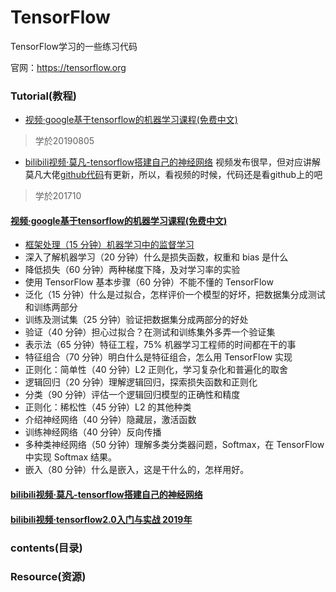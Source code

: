 # TensorFlow
TensorFlow学习的一些练习代码

官网：https://tensorflow.org



### Tutorial(教程)

* [视频·google基于tensorflow的机器学习课程(免费中文)](https://developers.google.cn/machine-learning/crash-course/)
>学於20190805

* [bilibili视频·莫凡-tensorflow搭建自己的神经网络](https://www.bilibili.com/video/av16001891?zw)
视频发布很早，但对应讲解莫凡大佬[github代码](https://github.com/MorvanZhou/Tensorflow-Tutorial)有更新，所以，看视频的时候，代码还是看github上的吧
>学於201710


#### [视频·google基于tensorflow的机器学习课程(免费中文)](https://developers.google.cn/machine-learning/crash-course/)

* [框架处理（15 分钟）机器学习中的监督学习](https://github.com/HuangCongQing/TensorFlow/blob/a21bf2925a42feae3c50373f5c3a5cd4db3dd681/google_tensorflow/01框架处理.md)
* 深入了解机器学习（20 分钟）什么是损失函数，权重和 bias 是什么
* 降低损失（60 分钟）两种梯度下降，及对学习率的实验
* 使用 TensorFlow 基本步骤（60 分钟）不能不懂的 TensorFlow
* 泛化（15 分钟）什么是过拟合，怎样评价一个模型的好坏，把数据集分成测试和训练两部分
* 训练及测试集（25 分钟）验证把数据集分成两部分的好处
* 验证（40 分钟）担心过拟合？在测试和训练集外多弄一个验证集
* 表示法（65 分钟）特征工程，75% 机器学习工程师的时间都在干的事
* 特征组合（70 分钟）明白什么是特征组合，怎么用 TensorFlow 实现
* 正则化：简单性（40 分钟）L2 正则化，学习复杂化和普遍化的取舍
* 逻辑回归（20 分钟）理解逻辑回归，探索损失函数和正则化
* 分类（90 分钟）评估一个逻辑回归模型的正确性和精度
* 正则化：稀松性（45 分钟）L2 的其他种类
* 介绍神经网络（40 分钟）隐藏层，激活函数
* 训练神经网络（40 分钟）反向传播
* 多种类神经网络（50 分钟）理解多类分类器问题，Softmax，在 TensorFlow 中实现 Softmax 结果。
* 嵌入（80 分钟）什么是嵌入，这是干什么的，怎样用好。



#### [bilibili视频·莫凡-tensorflow搭建自己的神经网络](https://www.bilibili.com/video/av16001891?zw)



#### [bilibili视频·tensorflow2.0入门与实战 2019年](https://www.bilibili.com/video/av62215565?from=search&seid=1287497745063342076)


















### contents(目录)


### Resource(资源)


